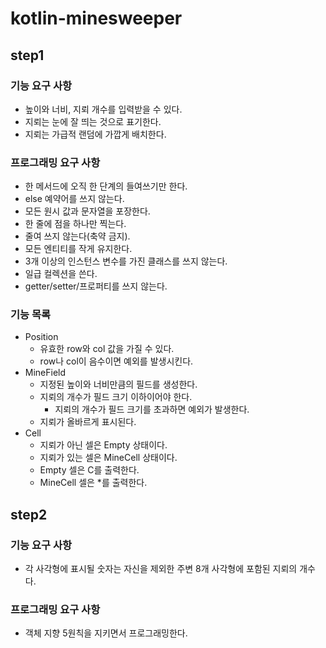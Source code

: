 # kotlin-minesweeper
## step1
### 기능 요구 사항
- 높이와 너비, 지뢰 개수를 입력받을 수 있다.
- 지뢰는 눈에 잘 띄는 것으로 표기한다.
- 지뢰는 가급적 랜덤에 가깝게 배치한다.
### 프로그래밍 요구 사항
- 한 메서드에 오직 한 단계의 들여쓰기만 한다.
- else 예약어를 쓰지 않는다.
- 모든 원시 값과 문자열을 포장한다.
- 한 줄에 점을 하나만 찍는다.
- 줄여 쓰지 않는다(축약 금지).
- 모든 엔티티를 작게 유지한다.
- 3개 이상의 인스턴스 변수를 가진 클래스를 쓰지 않는다.
- 일급 컬렉션을 쓴다.
- getter/setter/프로퍼티를 쓰지 않는다.
### 기능 목록
- Position
    - 유효한 row와 col 값을 가질 수 있다.
    - row나 col이 음수이면 예외를 발생시킨다.
- MineField
    - 지정된 높이와 너비만큼의 필드를 생성한다.
    - 지뢰의 개수가 필드 크기 이하이어야 한다.
      - 지뢰의 개수가 필드 크기를 초과하면 예외가 발생한다.
    - 지뢰가 올바르게 표시된다.
- Cell
    - 지뢰가 아닌 셀은 Empty 상태이다.
    - 지뢰가 있는 셀은 MineCell 상태이다.
    - Empty 셀은 C를 출력한다.
    - MineCell 셀은 *를 출력한다.
## step2
### 기능 요구 사항
- 각 사각형에 표시될 숫자는 자신을 제외한 주변 8개 사각형에 포함된 지뢰의 개수다.
### 프로그래밍 요구 사항
- 객체 지향 5원칙을 지키면서 프로그래밍한다.